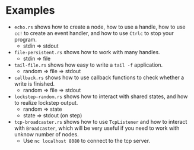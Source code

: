 # Examples

- `echo.rs` shows how to create a node, how to use a handle, how to use `cc!` to create an event handler, and how to use `Ctrlc` to stop your program.
  - stdin => stdout
- `file-persistent.rs` shows how to work with many handles.
  - stdin => file
- `tail-file.rs` shows how easy to write a `tail -f` application.
  - random => file => stdout
- `callback.rs` shows how to use callback functions to check whether a write is finished.
  - random => file => stdout
- `lockstep-random.rs` shows how to interact with shared states, and how to realize lockstep output.
  - random => state
  - state => stdout (on step)
- `tcp-broadcaster.rs` shows how to use `TcpListener` and how to interact with `Broadcaster`, which will be very useful if you need to work with unknow number of nodes.
  - Use `nc localhost 8080` to connect to the tcp server.
